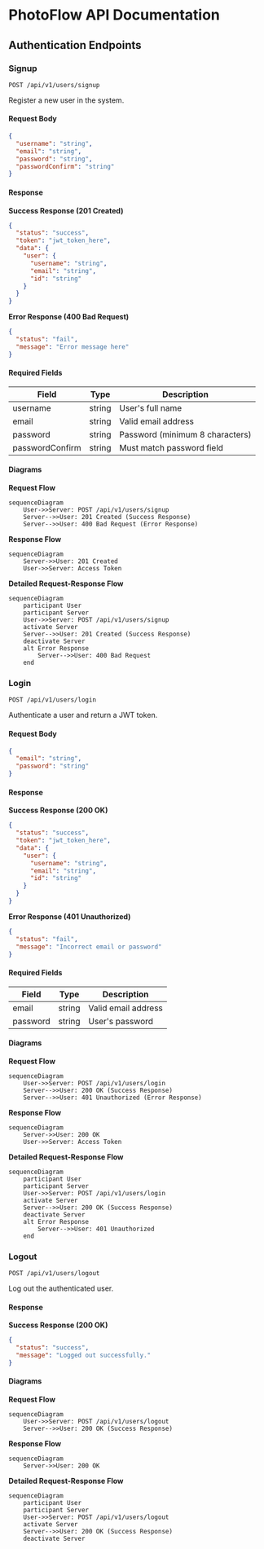 # PhotoFlow API Documentation

## Authentication Endpoints

### Signup

`POST /api/v1/users/signup`

Register a new user in the system.

#### Request Body

```json
{
  "username": "string",
  "email": "string",
  "password": "string",
  "passwordConfirm": "string"
}
```

#### Response

**Success Response (201 Created)**

```json
{
  "status": "success",
  "token": "jwt_token_here",
  "data": {
    "user": {
      "username": "string",
      "email": "string",
      "id": "string"
    }
  }
}
```

**Error Response (400 Bad Request)**

```json
{
  "status": "fail",
  "message": "Error message here"
}
```

#### Required Fields

| Field           | Type   | Description                     |
| --------------- | ------ | ------------------------------- |
| username        | string | User's full name                |
| email           | string | Valid email address             |
| password        | string | Password (minimum 8 characters) |
| passwordConfirm | string | Must match password field       |

#### Diagrams

**Request Flow**

```mermaid
sequenceDiagram
    User->>Server: POST /api/v1/users/signup
    Server-->>User: 201 Created (Success Response)
    Server-->>User: 400 Bad Request (Error Response)
```

**Response Flow**

```mermaid
sequenceDiagram
    Server->>User: 201 Created
    User->>Server: Access Token
```

**Detailed Request-Response Flow**

```mermaid
sequenceDiagram
    participant User
    participant Server
    User->>Server: POST /api/v1/users/signup
    activate Server
    Server-->>User: 201 Created (Success Response)
    deactivate Server
    alt Error Response
        Server-->>User: 400 Bad Request
    end
```

### Login

`POST /api/v1/users/login`

Authenticate a user and return a JWT token.

#### Request Body

```json
{
  "email": "string",
  "password": "string"
}
```

#### Response

**Success Response (200 OK)**

```json
{
  "status": "success",
  "token": "jwt_token_here",
  "data": {
    "user": {
      "username": "string",
      "email": "string",
      "id": "string"
    }
  }
}
```

**Error Response (401 Unauthorized)**

```json
{
  "status": "fail",
  "message": "Incorrect email or password"
}
```

#### Required Fields

| Field    | Type   | Description         |
| -------- | ------ | ------------------- |
| email    | string | Valid email address |
| password | string | User's password     |

#### Diagrams

**Request Flow**

```mermaid
sequenceDiagram
    User->>Server: POST /api/v1/users/login
    Server-->>User: 200 OK (Success Response)
    Server-->>User: 401 Unauthorized (Error Response)
```

**Response Flow**

```mermaid
sequenceDiagram
    Server->>User: 200 OK
    User->>Server: Access Token
```

**Detailed Request-Response Flow**

```mermaid
sequenceDiagram
    participant User
    participant Server
    User->>Server: POST /api/v1/users/login
    activate Server
    Server-->>User: 200 OK (Success Response)
    deactivate Server
    alt Error Response
        Server-->>User: 401 Unauthorized
    end
```

### Logout

`POST /api/v1/users/logout`

Log out the authenticated user.

#### Response

**Success Response (200 OK)**

```json
{
  "status": "success",
  "message": "Logged out successfully."
}
```

#### Diagrams

**Request Flow**

```mermaid
sequenceDiagram
    User->>Server: POST /api/v1/users/logout
    Server-->>User: 200 OK (Success Response)
```

**Response Flow**

```mermaid
sequenceDiagram
    Server->>User: 200 OK
```

**Detailed Request-Response Flow**

```mermaid
sequenceDiagram
    participant User
    participant Server
    User->>Server: POST /api/v1/users/logout
    activate Server
    Server-->>User: 200 OK (Success Response)
    deactivate Server
```
